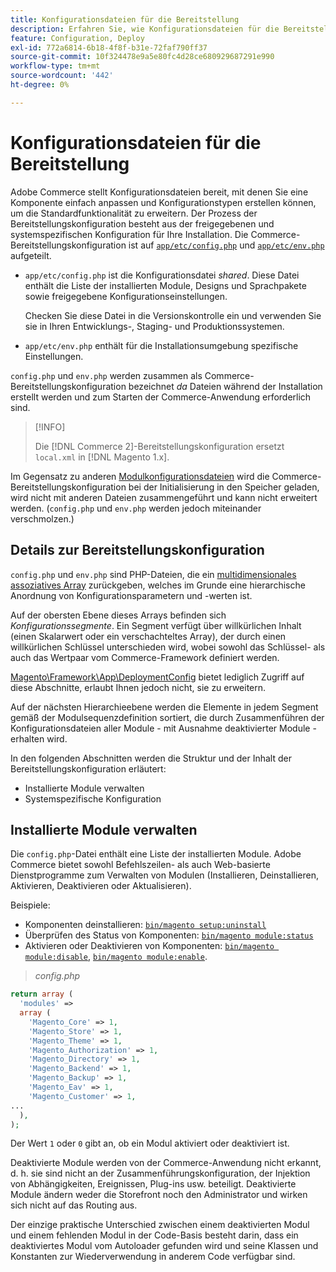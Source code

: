 ```yaml
---
title: Konfigurationsdateien für die Bereitstellung
description: Erfahren Sie, wie Konfigurationsdateien für die Bereitstellung von Adobe Commerce-Anwendungen funktionieren. Lernen Sie die Best Practices für die gemeinsame und systemspezifische Konfigurationsverwaltung kennen.
feature: Configuration, Deploy
exl-id: 772a6814-6b18-4f8f-b31e-72faf790ff37
source-git-commit: 10f324478e9a5e80fc4d28ce680929687291e990
workflow-type: tm+mt
source-wordcount: '442'
ht-degree: 0%

---
```


# Konfigurationsdateien für die Bereitstellung

Adobe Commerce stellt Konfigurationsdateien bereit, mit denen Sie eine Komponente einfach anpassen und Konfigurationstypen erstellen können, um die Standardfunktionalität zu erweitern. Der Prozess der Bereitstellungskonfiguration besteht aus der freigegebenen und systemspezifischen Konfiguration für Ihre Installation. Die Commerce-Bereitstellungskonfiguration ist auf [`app/etc/config.php`](../reference/config-reference-configphp.md) und [`app/etc/env.php`](../reference/config-reference-envphp.md) aufgeteilt.

- `app/etc/config.php` ist die Konfigurationsdatei _shared_.
Diese Datei enthält die Liste der installierten Module, Designs und Sprachpakete sowie freigegebene Konfigurationseinstellungen.

  Checken Sie diese Datei in die Versionskontrolle ein und verwenden Sie sie in Ihren Entwicklungs-, Staging- und Produktionssystemen.

- `app/etc/env.php` enthält für die Installationsumgebung spezifische Einstellungen.

`config.php` und `env.php` werden zusammen als Commerce-Bereitstellungskonfiguration bezeichnet _da_ Dateien während der Installation erstellt werden und zum Starten der Commerce-Anwendung erforderlich sind.

>[!INFO]
>
>Die [!DNL Commerce 2]-Bereitstellungskonfiguration ersetzt `local.xml` in [!DNL Magento 1.x].

Im Gegensatz zu anderen [Modulkonfigurationsdateien](../reference/module-files.md) wird die Commerce-Bereitstellungskonfiguration bei der Initialisierung in den Speicher geladen, wird nicht mit anderen Dateien zusammengeführt und kann nicht erweitert werden. (`config.php` und `env.php` werden jedoch miteinander verschmolzen.)

## Details zur Bereitstellungskonfiguration

`config.php` und `env.php` sind PHP-Dateien, die ein [multidimensionales assoziatives Array](https://www.w3schools.com:443/php/php_arrays.asp) zurückgeben, welches im Grunde eine hierarchische Anordnung von Konfigurationsparametern und -werten ist.

Auf der obersten Ebene dieses Arrays befinden sich _Konfigurationssegmente_. Ein Segment verfügt über willkürlichen Inhalt (einen Skalarwert oder ein verschachteltes Array), der durch einen willkürlichen Schlüssel unterschieden wird, wobei sowohl das Schlüssel- als auch das Wertpaar vom Commerce-Framework definiert werden.

[Magento\Framework\App\DeploymentConfig](https://github.com/magento/magento2/blob/2.4/lib/internal/Magento/Framework/App/DeploymentConfig.php) bietet lediglich Zugriff auf diese Abschnitte, erlaubt Ihnen jedoch nicht, sie zu erweitern.

Auf der nächsten Hierarchieebene werden die Elemente in jedem Segment gemäß der Modulsequenzdefinition sortiert, die durch Zusammenführen der Konfigurationsdateien aller Module - mit Ausnahme deaktivierter Module - erhalten wird.

In den folgenden Abschnitten werden die Struktur und der Inhalt der Bereitstellungskonfiguration erläutert:

- Installierte Module verwalten
- Systemspezifische Konfiguration

## Installierte Module verwalten

Die `config.php`-Datei enthält eine Liste der installierten Module. Adobe Commerce bietet sowohl Befehlszeilen- als auch Web-basierte Dienstprogramme zum Verwalten von Modulen (Installieren, Deinstallieren, Aktivieren, Deaktivieren oder Aktualisieren).

Beispiele:

- Komponenten deinstallieren: [`bin/magento setup:uninstall`](../../installation/tutorials/uninstall-modules.md)
- Überprüfen des Status von Komponenten: [`bin/magento module:status`](https://experienceleague.adobe.com/en/docs/commerce-operations/tools/cli-reference/commerce-on-premises#modulestatus)
- Aktivieren oder Deaktivieren von Komponenten: [`bin/magento module:disable`](../../installation/tutorials/manage-modules.md), [`bin/magento module:enable`](../../installation/tutorials/manage-modules.md).

> _config.php_

```php
return array (
  'modules' =>
  array (
    'Magento_Core' => 1,
    'Magento_Store' => 1,
    'Magento_Theme' => 1,
    'Magento_Authorization' => 1,
    'Magento_Directory' => 1,
    'Magento_Backend' => 1,
    'Magento_Backup' => 1,
    'Magento_Eav' => 1,
    'Magento_Customer' => 1,
...
  ),
);
```

Der Wert `1` oder `0` gibt an, ob ein Modul aktiviert oder deaktiviert ist.

Deaktivierte Module werden von der Commerce-Anwendung nicht erkannt, d. h. sie sind nicht an der Zusammenführungskonfiguration, der Injektion von Abhängigkeiten, Ereignissen, Plug-ins usw. beteiligt. Deaktivierte Module ändern weder die Storefront noch den Administrator und wirken sich nicht auf das Routing aus.

Der einzige praktische Unterschied zwischen einem deaktivierten Modul und einem fehlenden Modul in der Code-Basis besteht darin, dass ein deaktiviertes Modul vom Autoloader gefunden wird und seine Klassen und Konstanten zur Wiederverwendung in anderem Code verfügbar sind.
